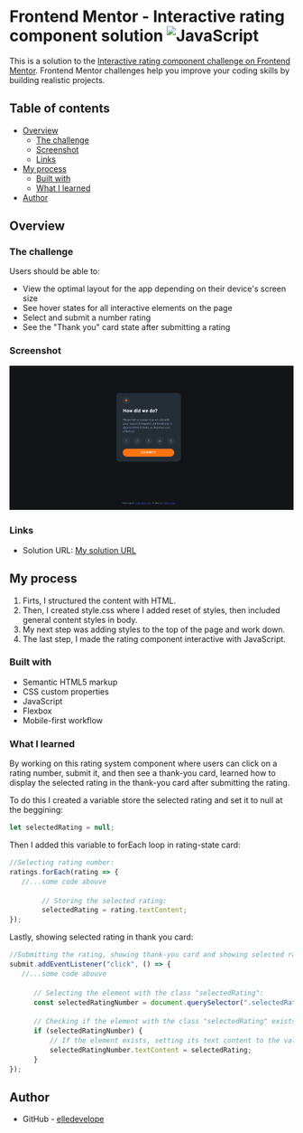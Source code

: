 # Frontend Mentor - Interactive rating component solution ![JavaScript](https://img.shields.io/badge/javascript-%23323330.svg?style=for-the-badge&logo=javascript&logoColor=%23F7DF1E)

This is a solution to the [Interactive rating component challenge on Frontend Mentor](https://www.frontendmentor.io/challenges/interactive-rating-component-koxpeBUmI). Frontend Mentor challenges help you improve your coding skills by building realistic projects. 

## Table of contents

- [Overview](#overview)
  - [The challenge](#the-challenge)
  - [Screenshot](#screenshot)
  - [Links](#links)
- [My process](#my-process)
  - [Built with](#built-with)
  - [What I learned](#what-i-learned)
- [Author](#author)

## Overview

### The challenge

Users should be able to:

- View the optimal layout for the app depending on their device's screen size
- See hover states for all interactive elements on the page
- Select and submit a number rating
- See the "Thank you" card state after submitting a rating

### Screenshot

![Design preview for the Interactive rating component coding challenge](/sreenshot.png)

### Links

- Solution URL: [My solution URL](https://github.com/elledevelope/Interactive-Rating-JS)

## My process

1. Firts, I structured the content with HTML.
2. Then, I created style.css where I added reset of styles, then included general content styles in body.
3. My next step was adding styles to the top of the page and work down.
4. The last step, I made the rating component interactive with JavaScript.

### Built with

- Semantic HTML5 markup
- CSS custom properties
- JavaScript
- Flexbox
- Mobile-first workflow

### What I learned

By working on this rating system component where users can click on a rating number, submit it, and then see a thank-you card, learned how to display the selected rating in the thank-you card after submitting the rating.

To do this I created a variable store the selected rating and set it to null at the beggining:

```js
let selectedRating = null;
```
Then I added this variable to forEach loop in rating-state card:

```js
//Selecting rating number:
ratings.forEach(rating => {
   //...some code abouve

        // Storing the selected rating:
        selectedRating = rating.textContent;
});
```
Lastly, showing selected rating in thank you card:
```js
//Submitting the rating, showing thank-you card and showing selected rating:
submit.addEventListener("click", () => {
   //...some code abouve

      // Selecting the element with the class "selectedRating":
      const selectedRatingNumber = document.querySelector(".selectedRating");

      // Checking if the element with the class "selectedRating" exists in the DOM:
      if (selectedRatingNumber) {
          // If the element exists, setting its text content to the value of the selected rating:
          selectedRatingNumber.textContent = selectedRating;
      }
});
```

## Author

- GitHub - [elledevelope](https://github.com/elledevelope)

